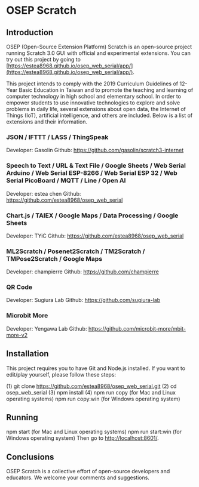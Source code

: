 # OSEP Scratch
## Introduction
OSEP (Open-Source Extension Platform) Scratch is an open-source project running Scratch 3.0 GUI with official and experimental extensions. You can try out this project by going to [https://estea8968.github.io/osep_web_serial/app/](https://estea8968.github.io/osep_web_serial/app/).

This project intends to comply with the 2019 Curriculum Guidelines of 12-Year Basic Education in Taiwan and to promote the teaching and learning of computer technology in high school and elementary school. In order to empower students to use innovative technologies to explore and solve problems in daily life, several extensions about open data, the Internet of Things (IoT), artificial intelligence, and others are included. Below is a list of extensions and their information. 

### JSON / IFTTT / LASS / ThingSpeak
Developer: Gasolin
Github: https://github.com/gasolin/scratch3-internet

### Speech to Text / URL & Text File / Google Sheets / Web Serial Arduino / Web Serial ESP-8266 / Web Serial ESP 32 / Web Serial PicoBoard / MQTT / Line / Open AI
Developer: estea chen
Github: https://github.com/estea8968/osep_web_serial

### Chart.js / TAIEX / Google Maps / Data Processing / Google Sheets 
Developer: TYiC
Github: https://github.com/estea8968/osep_web_serial 

### ML2Scratch / Posenet2Scratch / TM2Scratch / TMPose2Scratch / Google Maps 
Developer: champierre
Github: https://github.com/champierre

### QR Code
Developer: Sugiura Lab
Github: https://github.com/sugiura-lab

### Microbit More
Developer: Yengawa Lab
Github: https://github.com/microbit-more/mbit-more-v2
   
## Installation
This project requires you to have Git and Node.js installed. If you want to edit/play yourself, please follow these steps:

(1) git clone https://github.com/estea8968/osep_web_serial.git
(2) cd osep_web_serial
(3) npm install
(4) npm run copy (for Mac and Linux operating systems)
    npm run copy:win (for Windows operating system)

## Running
npm start (for Mac and Linux operating systems)
npm run start:win (for Windows operating system)
Then go to [http://localhost:8601/](http://localhost:8601/).

## Conclusions
OSEP Scratch is a collective effort of open-source developers and educators. We welcome your comments and suggestions.  
